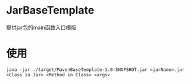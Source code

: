 # JarBaseTemplate
提供jar包的main函数入口模版

# 使用
``java -jar ./target/MavenBaseTemplate-1.0-SNAPSHOT.jar <jarName>.jar <Class in Jar> <Method in Class> <args>``
 

